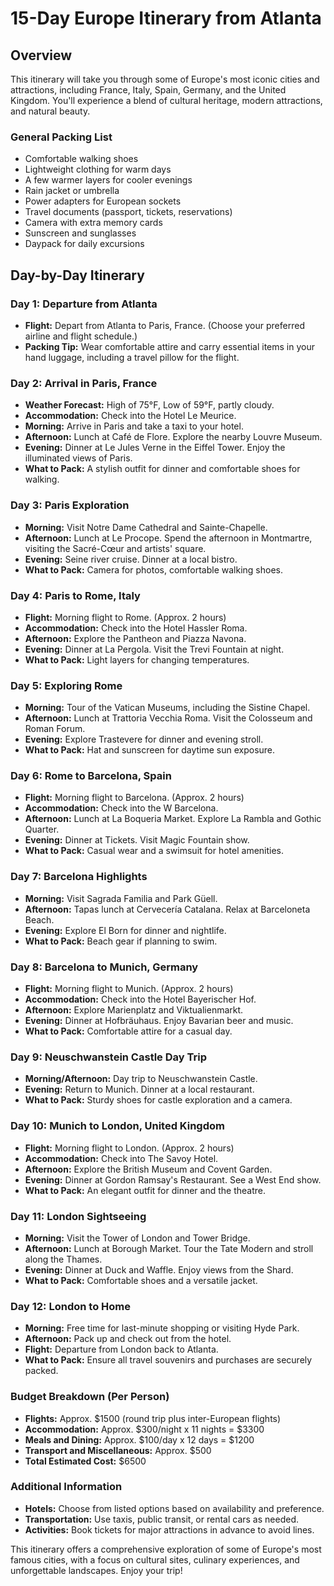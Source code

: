 # 15-Day Europe Itinerary from Atlanta

## Overview
This itinerary will take you through some of Europe's most iconic cities and attractions, including France, Italy, Spain, Germany, and the United Kingdom. You'll experience a blend of cultural heritage, modern attractions, and natural beauty.

### General Packing List
- Comfortable walking shoes
- Lightweight clothing for warm days
- A few warmer layers for cooler evenings
- Rain jacket or umbrella
- Power adapters for European sockets
- Travel documents (passport, tickets, reservations)
- Camera with extra memory cards
- Sunscreen and sunglasses
- Daypack for daily excursions

## Day-by-Day Itinerary

### Day 1: Departure from Atlanta
- **Flight:** Depart from Atlanta to Paris, France. (Choose your preferred airline and flight schedule.)
- **Packing Tip:** Wear comfortable attire and carry essential items in your hand luggage, including a travel pillow for the flight.

### Day 2: Arrival in Paris, France
- **Weather Forecast:** High of 75°F, Low of 59°F, partly cloudy.
- **Accommodation:** Check into the Hotel Le Meurice.
- **Morning:** Arrive in Paris and take a taxi to your hotel.
- **Afternoon:** Lunch at Café de Flore. Explore the nearby Louvre Museum.
- **Evening:** Dinner at Le Jules Verne in the Eiffel Tower. Enjoy the illuminated views of Paris.
- **What to Pack:** A stylish outfit for dinner and comfortable shoes for walking.

### Day 3: Paris Exploration
- **Morning:** Visit Notre Dame Cathedral and Sainte-Chapelle.
- **Afternoon:** Lunch at Le Procope. Spend the afternoon in Montmartre, visiting the Sacré-Cœur and artists' square.
- **Evening:** Seine river cruise. Dinner at a local bistro.
- **What to Pack:** Camera for photos, comfortable walking shoes.

### Day 4: Paris to Rome, Italy
- **Flight:** Morning flight to Rome. (Approx. 2 hours)
- **Accommodation:** Check into the Hotel Hassler Roma.
- **Afternoon:** Explore the Pantheon and Piazza Navona.
- **Evening:** Dinner at La Pergola. Visit the Trevi Fountain at night.
- **What to Pack:** Light layers for changing temperatures.

### Day 5: Exploring Rome
- **Morning:** Tour of the Vatican Museums, including the Sistine Chapel.
- **Afternoon:** Lunch at Trattoria Vecchia Roma. Visit the Colosseum and Roman Forum.
- **Evening:** Explore Trastevere for dinner and evening stroll.
- **What to Pack:** Hat and sunscreen for daytime sun exposure.

### Day 6: Rome to Barcelona, Spain
- **Flight:** Morning flight to Barcelona. (Approx. 2 hours)
- **Accommodation:** Check into the W Barcelona.
- **Afternoon:** Lunch at La Boqueria Market. Explore La Rambla and Gothic Quarter.
- **Evening:** Dinner at Tickets. Visit Magic Fountain show.
- **What to Pack:** Casual wear and a swimsuit for hotel amenities.

### Day 7: Barcelona Highlights
- **Morning:** Visit Sagrada Familia and Park Güell.
- **Afternoon:** Tapas lunch at Cervecería Catalana. Relax at Barceloneta Beach.
- **Evening:** Explore El Born for dinner and nightlife.
- **What to Pack:** Beach gear if planning to swim.

### Day 8: Barcelona to Munich, Germany
- **Flight:** Morning flight to Munich. (Approx. 2 hours)
- **Accommodation:** Check into the Hotel Bayerischer Hof.
- **Afternoon:** Explore Marienplatz and Viktualienmarkt.
- **Evening:** Dinner at Hofbräuhaus. Enjoy Bavarian beer and music.
- **What to Pack:** Comfortable attire for a casual day.

### Day 9: Neuschwanstein Castle Day Trip
- **Morning/Afternoon:** Day trip to Neuschwanstein Castle.
- **Evening:** Return to Munich. Dinner at a local restaurant.
- **What to Pack:** Sturdy shoes for castle exploration and a camera.

### Day 10: Munich to London, United Kingdom
- **Flight:** Morning flight to London. (Approx. 2 hours)
- **Accommodation:** Check into The Savoy Hotel.
- **Afternoon:** Explore the British Museum and Covent Garden.
- **Evening:** Dinner at Gordon Ramsay's Restaurant. See a West End show.
- **What to Pack:** An elegant outfit for dinner and the theatre.

### Day 11: London Sightseeing
- **Morning:** Visit the Tower of London and Tower Bridge.
- **Afternoon:** Lunch at Borough Market. Tour the Tate Modern and stroll along the Thames.
- **Evening:** Dinner at Duck and Waffle. Enjoy views from the Shard.
- **What to Pack:** Comfortable shoes and a versatile jacket.

### Day 12: London to Home
- **Morning:** Free time for last-minute shopping or visiting Hyde Park.
- **Afternoon:** Pack up and check out from the hotel.
- **Flight:** Departure from London back to Atlanta.
- **What to Pack:** Ensure all travel souvenirs and purchases are securely packed.

### Budget Breakdown (Per Person)
- **Flights:** Approx. $1500 (round trip plus inter-European flights)
- **Accommodation:** Approx. $300/night x 11 nights = $3300
- **Meals and Dining:** Approx. $100/day x 12 days = $1200
- **Transport and Miscellaneous:** Approx. $500
- **Total Estimated Cost:** $6500

### Additional Information
- **Hotels:** Choose from listed options based on availability and preference.
- **Transportation:** Use taxis, public transit, or rental cars as needed.
- **Activities:** Book tickets for major attractions in advance to avoid lines.

This itinerary offers a comprehensive exploration of some of Europe's most famous cities, with a focus on cultural sites, culinary experiences, and unforgettable landscapes. Enjoy your trip!
